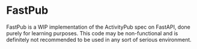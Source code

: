 # FastPub

FastPub is a WIP implementation of the ActivityPub spec on FastAPI, done purely for learning purposes. This code may be non-functional and is definitely not recommended to be used in any sort of serious environment.